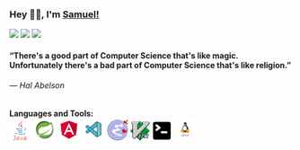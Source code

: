 ### Hey 👋🏽, I'm [Samuel!](https://samucafreitas.github.io)
<p>
  <img src="https://img.shields.io/badge/Front End-Angular-ed3b3b"/>
  <img src="https://img.shields.io/badge/Back End-Java-1ca0f1"/>
  <img src="https://badges.frapsoft.com/os/v2/open-source.svg?v=103"/>
</p>
<!--
[![Twitter Badge](https://img.shields.io/badge/-Twitter-1ca0f1?style=flat-square&labelColor=1ca0f1&logo=twitter&logoColor=white&link=https://twitter.com/samucadev)](https://twitter.com/samucadev)
[![Facebook Badge](https://img.shields.io/badge/-Facebook-0778E9?style=flat-square&labelColor=0778E9&logo=facebook&logoColor=white&link=https://www.facebook.com/samuel.bugs.9)](https://www.facebook.com/samuel.bugs.9)
[![Linkedin Badge](https://img.shields.io/badge/-LinkedIn-blue?style=flat-square&logo=Linkedin&logoColor=white&link=https://www.linkedin.com/in/samucafreitas/)](https://www.linkedin.com/in/samucafreitas/)
[![Quora Badge](https://img.shields.io/badge/-Quora-b92b27?style=flat-square&labelColor=b92b27&logo=quora&logoColor=white&link=https://www.quora.com/profile/Sam-Uel-60)](https://www.quora.com/profile/Sam-Uel-60)-->

#### “There's a good part of Computer Science that's like magic.<br>Unfortunately there's a bad part of Computer Science that's like religion.”

###### ― Hal Abelson

**Languages and Tools:**  
<code><img height="38" src="https://raw.githubusercontent.com/samucafreitas/samucafreitas/master/imgs/java.jpg"></code>
<code><img height="40" src="https://raw.githubusercontent.com/samucafreitas/samucafreitas/master/imgs/spring.png"></code>
<code><img height="40" src="https://raw.githubusercontent.com/samucafreitas/samucafreitas/master/imgs/angular.png"></code>
<code><img height="40" src="https://raw.githubusercontent.com/samucafreitas/samucafreitas/master/imgs/vscode.png"></code>
<code><img height="37" src="https://raw.githubusercontent.com/samucafreitas/samucafreitas/master/imgs/emacs.png"></code>
<code><img height="35" src="https://raw.githubusercontent.com/samucafreitas/samucafreitas/master/imgs/vim.webp"></code>
<code><img height="35" src="https://raw.githubusercontent.com/samucafreitas/samucafreitas/master/imgs/terminal.png"></code>
<code><img height="40" src="https://raw.githubusercontent.com/samucafreitas/samucafreitas/master/imgs/linux.png"></code>

<!--
**samucafreitas/samucafreitas** is a ✨ _special_ ✨ repository because its `README.md` (this file) appears on your GitHub profile.

Here are some ideas to get you started:

- 🔭 I’m currently working on ...
- 🌱 I’m currently learning ...
- 👯 I’m looking to collaborate on ...
- 🤔 I’m looking for help with ...
- 💬 Ask me about ...
- 📫 How to reach me: ...
- 😄 Pronouns: ...
- ⚡ Fun fact: ...
-->
